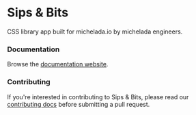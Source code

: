# Sips & Bits
CSS library app built for michelada.io by michelada engineers.
### Documentation
Browse the [documentation website](https://michelada.github.io/design_system/site/).
### Contributing
If you're interested in contributing to Sips & Bits, please read our [contributing docs](https://github.com/michelada/design_system/blob/master/CONTRIBUTING.md) before submitting a pull request.
